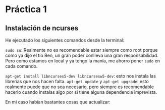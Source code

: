 # Práctica 1

## Instalación de ncurses

He ejecutado los siguientes comandos desde la terminal:

`sudo su`: Realmente no es recomendable estar siempre como root porque como ya dijo el tío Ben, un gran poder conlleva una gran responsabilidad. Pero como estamos en local y ya tengo la manía, me ahorro poner `sudo` en cada comando.

`apt-get install libncurses5-dev libncursesw5-dev`: esto nos instala las librerías que nos hacen falta.
`apt-get update` y `apt-get upgrade`: esto realmente puede que no sea necesario, pero siempre es recomendable hacerlo cuando instalas algo por si tiene alguna dependencia imprevista.

En mi caso habían bastantes cosas que actualizar:
